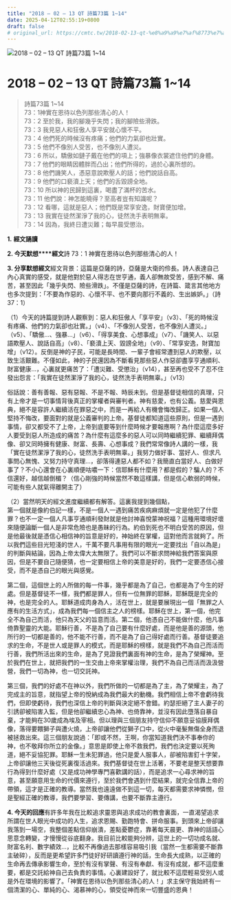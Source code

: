 ```yaml
---
title: "2018 – 02 – 13 QT 詩篇73篇 1~14"
date: 2025-04-12T02:55:19+0800
draft: false
# original_url: https://cmtc.tw/2018-02-13-qt-%e8%a9%a9%e7%af%8773%e7%af%87-114
---
```


![2018 – 02 – 13 QT 詩篇73篇 1~14](/images/qt.jpg   "2018 – 02 – 13 QT 詩篇73篇 1~14")

# 2018 – 02 – 13 QT 詩篇73篇 1~14

> 詩篇73篇 1~14  
> 73：1神實在恩待以色列那些清心的人！  
> 73：2 至於我，我的腳幾乎失閃；我的腳險些滑跌。  
> 73：3 我見惡人和狂傲人享平安就心懷不平。  
> 73：4 他們死的時候沒有疼痛；他們的力氣卻也壯實。  
> 73：5 他們不像別人受苦，也不像別人遭災。  
> 73：6 所以，驕傲如鏈子戴在他們的項上；強暴像衣裳遮住他們的身體。  
> 73：7 他們的眼睛因體胖而凸出；他們所得的，過於心裏所想的。  
> 73：8 他們譏笑人，憑惡意說欺壓人的話；他們說話自高。  
> 73：9 他們的口褻瀆上天；他們的舌毀謗全地。  
> 73：10 所以神的民歸到這裏，喝盡了滿杯的苦水。  
> 73：11 他們說：神怎能曉得？至高者豈有知識呢？  
> 73：12 看哪，這就是惡人；他們既是常享安逸，財寶便加增。  
> 73：13 我實在徒然潔淨了我的心，徒然洗手表明無辜。  
> 73：14 因為，我終日遭災難；每早晨受懲治。

**1.** **經文誦讀**

**2. 今天默想****經文**詩 73：1 神實在恩待以色列那些清心的人！

**3. 分享默想經文**經文背景：這篇是亞薩的詩，亞薩是大衛的伶長。詩人表達自己內心真實的感受，就是他對於惡人得志在世亨通，義人卻無故受苦，感到不解、痛苦，甚至因此「幾乎失閃、險些滑跌」。不僅是亞薩的詩，在詩篇、箴言其他地方也多次提到：「不要為作惡的、心懷不平、也不要向那行不義的、生出嫉妒。」（詩37：1）

（1）今天的詩篇提到詩人觀察到：惡人和狂傲人「享平安」（v3）、「死的時候沒有疼痛、他們的力氣卻也壯實。」（v4）、「不像別人受苦，也不像別人遭災。」（v5）、「驕傲…、強暴…」（v6）、「得享美食、心想事成」（v7）、「譏笑人、以惡語欺壓人、說話自高」（v8）、「褻瀆上天、毀謗全地」（v9）、「常享安逸，財寶加增」（v12）。反倒是神的子民，可能是長時間、一輩子會經常遭到惡人的欺壓，以致生活艱難。不僅如此，神的子民還因為不斷看見那些惡人作惡卻盡享亨通順利、財富健康…，心裏就更痛苦了：「遭災難、受懲治」（v14），甚至再也受不了忍不住發出怨言：「我實在徒然潔淨了我的心，徒然洗手表明無辜。」（v13）

俗話說：善有善報、惡有惡報、不是不報、時辰未到。但是基督徒相信的真理，只有上帝才是一切事情背後真正的掌權者與審判者。神有慈愛，也有公義。慈愛與恩典，絕不是容許人繼續活在罪惡之中，而是一再給人有機會悔改歸正。如果一個人堅持不悔改，要面對的就是公義審判的上帝。基督徒都知道這些原則，但是一遇到事情，卻又都受不了上帝，上帝到底要等到什麼時候才要報應啊？為什麼這麼多好人要受到惡人所造成的痛苦？為什麼有這麼多的惡人可以同時繼續犯罪、繼續拜偶像、卻又同時擁有健康、財富、長壽、心想事成？我們常常像詩人講的一樣，我「實在徒然潔淨了我的心，徒然洗手表明無辜。」我努力做好事、當好人、但求凡事問心無愧、又努力持守真理…，卻落得連惡人都不如？我簡直白當好人、白做好事了？不小心還會在心裏順便咕噥一下：信耶穌有什麼用？都是假的？騙人的？不信還好，越信越倒楣？（信心剛強的時候當然不敢這樣講，但是信心軟弱的時候，可能有些人就氣得離開主了）

（2）當然明天的經文進度繼續都有解答。這裏我提到幾個點，  
第一個就是像約伯記一樣，不是一個人一遇到痛苦疾病麻煩就一定是他犯了什麼罪？也不一定一個人凡事亨通順利發財就是他討神喜悅蒙神祝福？這種用環境好壞來隨便論斷一個人是非常危險也是愚昧的行為。約伯到死也不明白受苦的原因，但是他最後就是憑信心相信神的旨意是好的，神始終在掌權，這對他而言就夠了。所以我們這些目光短淺的世人，千萬不要凡事用有限的眼光一定要找出「自以為是」的判斷與結論，因為上帝太偉大太無限了。我們可以不斷求問神給我們答案與原因，但是不要自己隨便猜，也一定要相信上帝的美意是好的，我們一定要憑信心接受，而不是憑自己的眼光與感覺。

第二個，這個世上的人所做的每一件事，幾乎都是為了自己，也都是為了今生的好處。但是基督徒不一樣，我們都是罪人，但有一位無罪的耶穌，耶穌既是完全的神，也是完全的人。耶穌道成肉身為人，活在世上，就是要展現出一個「無罪之人應有的生活方式」，成為我們每一個信主之人的榜樣。耶穌在世上，第一個，他完全不為自己而活，他只為天父的旨意而活。第二個，他憑自己不能做什麼，他凡事倚靠聖靈的大能。耶穌行善，不是為了自己要有什麼好處，而是他是善的源頭，他所行的一切都是善的，他不能不行善，而不是為了自己得好處而行善。基督徒要追求的生命，不是世人或是罪人的模式，而是耶穌的榜樣，就是我們不為自己而活而行善，我們所活出來的生命，是為了見證我們裏面有神的生命，是為了榮耀神。至於我們在世上，就把我們的一生交由上帝來掌權治理，我們不為自己而活而汲汲營營，我們一切為神，也一切交託神。

第三個，我們的好處不在神以外，我們所做的一切都是為了主，為了榮耀主，為了完成主的旨意，就指望上帝的悅納成為我們最大的動機。我們相信上帝不會虧待我們，但即使虧待，我們也深信上帝的判斷與決定絕不會錯。約瑟拒絕了主人妻子的引誘卻被陷害入監，但是他卻繼續忠心為神、也倚靠神，並沒有因此墮落自暴自棄，才能夠在30歲成為埃及宰相。但以理與三個朋友持守信仰不願意妥協膜拜偶像，落得要餵獅子與遭火燒，上帝卻讓他們從獅子口中，從火中毫髮無傷全身而退被拯救出來。這三個朋友說過：「即或不然，王啊，你當知道我們決不事奉你的神，也不敬拜你所立的金像。」意思是即使上帝不救我們，我們也決定要以死殉道，絕不妥協犯罪。耶穌一生未犯罪過，他只是愛人服事人，卻被陷害釘十字架，上帝卻讓他三天後從死裏復活過來。我們基督徒在世上活著，不要老是整天想要靠行為得到什麼好處（又是成功神學專門喜歡講的話），而是追求一心尋求神的旨意，甚至願意用生命的代價來遵行，至於我們會遇到什麼結果，就完全信靠上帝的帶領，這才是正確的教導。當然我也遠遠做不到這一切，每天都需要求神憐憫，但是聖經正確的教導，我們要學習、要傳講，也要不斷靠主遵行。

**4. 今天的回應**有許多年我在比較追求靈恩與追求成功的教會裏面，一直渴望追求所謂在世人眼光中成功的人生，追求恩賜、勤跑特會、拼命服事。到頭來上帝卻讓我落到一場空，我整個差點信仰崩潰，差點憂鬱症，靠著每天晨更、靠神的話語心思意念轉變，才慢慢從谷底翻身。我目前比較能夠分辨，這世上的一切功成名就、財富名利、數字績效…，比較不再像過去那樣容易吸引我（當然一生都需要不斷靠主破碎），反而是更希望許多門徒好好研讀遵行神的話，生命長大成熟，以正確的生命再去傳承影響生命，至於有沒有掌聲、有沒有奉獻、有沒有成就，都不這麼重要，都是交託給神自己去負責的事情。心裏建設好了，就比較不這麼輕易受別人或是外在環境的影響了。「神實在恩待以色列那些清心的人！」求主保守我始終有一個清潔的心、單純的心、渴慕神的心，領受從神而來一切豐盛的恩典！